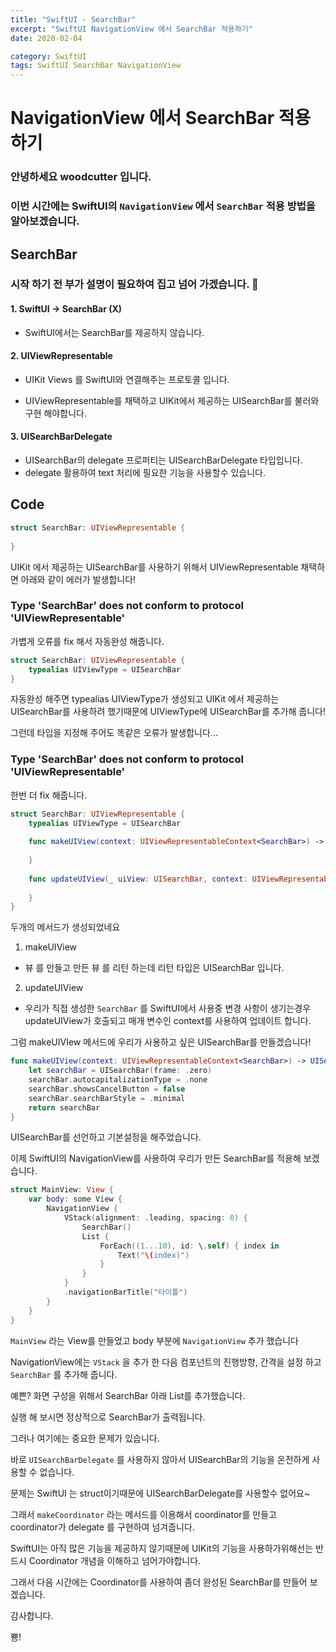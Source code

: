```yaml
---
title: "SwiftUI - SearchBar"
excerpt: "SwiftUI NavigationView 에서 SearchBar 적용하기"
date: 2020-02-04

category: SwiftUI
tags: SwiftUI SearchBar NavigationView
---
```


# NavigationView 에서 SearchBar 적용하기

### 안녕하세요 woodcutter 입니다.
### 이번 시간에는 SwiftUI의 `NavigationView` 에서 `SearchBar` 적용 방법을 알아보겠습니다.

## SearchBar
### 시작 하기 전 부가 설명이 필요하여 집고 넘어 가겠습니다. 🥢
#### 1. SwiftUI -> SearchBar (X)
- SwiftUI에서는 SearchBar를 제공하지 않습니다.

#### 2. UIViewRepresentable
- UIKit Views 를 SwiftUI와 연결해주는 프로토콜 입니다.

- UIViewRepresentable를 채택하고 UIKit에서 제공하는 UISearchBar를 불러와 구현 해야합니다.


#### 3. UISearchBarDelegate
- UISearchBar의 delegate 프로퍼티는 UISearchBarDelegate 타입입니다.
- delegate 활용하여 text 처리에 필요한 기능을 사용할수 있습니다.

## Code
``` swift
struct SearchBar: UIViewRepresentable {
    
}
```
UIKit 에서 제공하는 UISearchBar를 사용하기 위해서 UIViewRepresentable 채택하면
아래와 같이 에러가 발생합니다!
### Type 'SearchBar' does not conform to protocol 'UIViewRepresentable'
가볍게 오류를 fix 해서 자동완성 해줍니다.

``` swift
struct SearchBar: UIViewRepresentable {
    typealias UIViewType = UISearchBar
}
```
자동완성 해주면 typealias UIViewType가 생성되고 UIKit 에서 제공하는 UISearchBar를 사용하려 했기때문에 UIViewType에 UISearchBar를 추가해 줍니다!

그런데 타입을 지정해 주어도 똑같은 오류가 발생합니다...
### Type 'SearchBar' does not conform to protocol 'UIViewRepresentable'
한번 더 fix 해줍니다.

``` swift
struct SearchBar: UIViewRepresentable {
    typealias UIViewType = UISearchBar
    
    func makeUIView(context: UIViewRepresentableContext<SearchBar>) -> UISearchBar {
        
    }
    
    func updateUIView(_ uiView: UISearchBar, context: UIViewRepresentableContext<SearchBar>) {
        
    }
}
```
두개의 메서드가 생성되었네요 
1. makeUIView
- 뷰 를 만들고 만든 뷰 를 리턴 하는데 리턴 타입은 UISearchBar 입니다.
2. updateUIView
- 우리가 직접 생성한 `SearchBar` 를 SwiftUI에서 사용중 변경 사항이 생기는경우 updateUIView가 호출되고 매개 변수인 context를 사용하여 업데이트 합니다.

그럼 makeUIVIew 메서드에 우리가 사용하고 싶은 UISearchBar를 만들겠습니다!
``` swift
func makeUIView(context: UIViewRepresentableContext<SearchBar>) -> UISearchBar {
	let searchBar = UISearchBar(frame: .zero)
	searchBar.autocapitalizationType = .none
	searchBar.showsCancelButton = false
	searchBar.searchBarStyle = .minimal
	return searchBar
}

```
UISearchBar를 선언하고 기본설정을 해주었습니다.

이제 SwiftUI의 NavigationView를 사용하여 우리가 만든 SearchBar를 적용해 보겠습니다.

``` swift
struct MainView: View {
    var body: some View {
        NavigationView {
            VStack(alignment: .leading, spacing: 0) {
                SearchBar()
                List {
                    ForEach((1...10), id: \.self) { index in
                        Text("\(index)")
                    }
                }
            }
            .navigationBarTitle("타이틀")
        }
    }
}
```
`MainView` 라는 View를 만들었고 body 부분에 `NavigationView` 추가 했습니다

NavigationView에는 `VStack` 을 추가 한 다음 컴포넌트의 진행방향, 간격을 설정 하고 `SearchBar` 를 추가해 줍니다.

예쁜? 화면 구성을 위해서 SearchBar 아래 List를 추가했습니다.

실행 해 보시면 정상적으로 SearchBar가 출력됩니다.

그러나 여기에는 중요한 문제가 있습니다.

바로 `UISearchBarDelegate` 를 사용하지 않아서 UISearchBar의 기능을 온전하게 사용할 수 없습니다.

문제는 SwiftUI 는 struct이기때문에 UISearchBarDelegate를 사용할수 없어요~

그래서 `makeCoordinator` 라는 메서드를 이용해서 coordinator를 만들고 coordinator가 delegate 를 구현하여 넘겨줍니다.

SwiftUI는 아직 많은 기능을 제공하지 않기때문에 UIKit의 기능을 사용하가위해선는 반드시 Coordinator 개념을 이해하고 넘어가야합니다.

그래서 다음 시간에는 Coordinator를 사용하여 좀더 완성된 SearchBar를 만들어 보겠습니다.

감사합니다. 

뿅!
